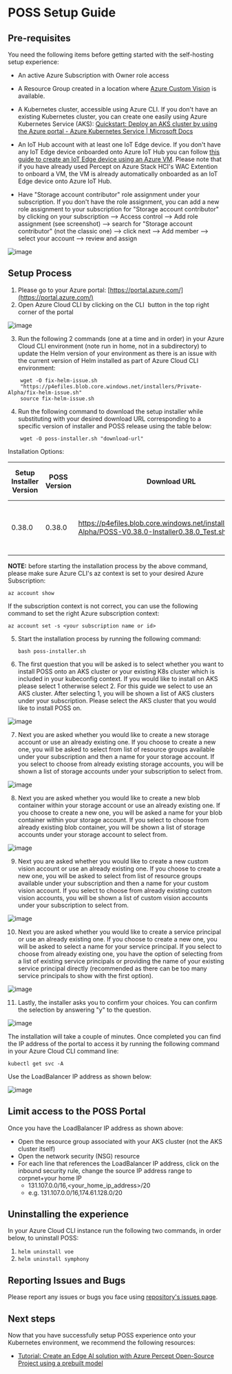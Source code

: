 # POSS Setup Guide
## Pre-requisites
You need the following items before getting started with the self-hosting setup experience:
- An active Azure Subscription with Owner role access 
- A Resource Group created in a location where [Azure Custom Vision](https://azure.microsoft.com/en-us/global-infrastructure/services/?products=cognitive-services&regions=all) is available.
- A Kubernetes cluster, accessible using Azure CLI. If you don't have an existing Kubernetes cluster, you can create one easily using Azure Kubernetes Service (AKS): [Quickstart: Deploy an AKS cluster by using the Azure portal - Azure Kubernetes Service | Microsoft Docs](https://docs.microsoft.com/en-us/azure/aks/learn/quick-kubernetes-deploy-portal?tabs=azure-cli)
- An IoT Hub account with at least one IoT Edge device. If you don't have any IoT Edge device onboarded onto Azure IoT Hub you can follow [this guide to create an IoT Edge device using an Azure VM](CreateIoTEdgeDevice.md). Please note that if you have already used Percept on Azure Stack HCI's WAC Extention to onboard a VM, the VM is already automatically onboarded as an IoT Edge device onto Azure IoT Hub. 


- Have "Storage account contributor" role assignment under your subscription. If you don't have the role assignment, you can add a new role assignment to your subscription for "Storage account contributor" by clicking on your subscription --> Access control --> Add role assignment (see screenshot) --> search for "Storage account contributor" (not the classic one) --> click next --> Add member --> select your account --> review and assign

![image](https://user-images.githubusercontent.com/10191339/186480363-7eb2a5fa-66e0-49f5-a4c6-7b9fc0caee9b.png)

## Setup Process
1. Please go to your Azure portal: [https://portal.azure.com/](https://portal.azure.com/)
2. Open Azure Cloud CLI by clicking on the CLI  button in the top right corner of the portal

![image](https://user-images.githubusercontent.com/10191339/186480918-c366a912-c036-4ee7-ada8-d7ca4ad4d054.png)

3. Run the following 2 commands (one at a time and in order) in your Azure Cloud CLI environment (note run in home, not in a subdirectory) to update the Helm version of your environment as there is an issue with the current version of Helm installed as part of Azure Cloud CLI environment:

```
    wget -O fix-helm-issue.sh 
    "https://p4efiles.blob.core.windows.net/installers/Private-Alpha/fix-helm-issue.sh"
    source fix-helm-issue.sh
```

4. Run the following command to download the setup installer while substituting <download-url> with your desired download URL corresponding to a specific version of installer and POSS release using the table below:

```
    wget -O poss-installer.sh "download-url"
```
Installation Options:


|Setup Installer Version	|POSS Version	|Download URL	|Supported Accelerators for Edge Workloads	|Released Date|
|---------------------------|---------------|---------------|-------------------------------------------|-------------|
|0.38.0	|0.38.0 |https://p4efiles.blob.core.windows.net/installers/Private-Alpha/POSS-V0.38.0-Installer0.38.0_Test.sh	|Nvidia dGPU (e.g. T4, A2, etc), Nvidia Jetson (e.g. Orin), x64 CPU	|08/26/2022 |
 
    
**NOTE:** before starting the installation process by the above command, please make sure Azure CLI's az context is set to your desired Azure Subscription: 
    
    az account show

If the subscription context is not correct, you can use the following command to set the right Azure subscription context: 
    
    az account set -s <your subscription name or id>

5. Start the installation process by running the following command:

    `bash poss-installer.sh`

6. The first question that you will be asked is to select whether you want to install POSS onto an AKS cluster or your existing K8s cluster which is included in your kubeconfig context. If you would like to install on AKS please select 1 otherwise select 2. For this guide we select to use an AKS cluster. After selecting 1, you will be shown a list of AKS clusters under your subscription. Please select the AKS cluster that you would like to install POSS on.

![image](https://user-images.githubusercontent.com/10191339/186487409-c325c76c-0771-409c-9c4a-4babb666d9de.png)
    
7. Next you are asked whether you would like to create a new storage account or use an already existing one. If you choose to create a new one, you will be asked to select from list of resource groups available under your subscription and then a name for your storage account. If you select to choose from already existing storage accounts, you will be shown a list of storage accounts under your subscription to select from.

![image](https://user-images.githubusercontent.com/10191339/186487829-cda5b6db-85c2-49af-9c3f-0f97cef4b019.png)

8. Next you are asked whether you would like to create a new blob container within your storage account or use an already existing one. If you choose to create a new one, you will be asked a name for your blob container within your storage account. If you select to choose from already existing blob container, you will be shown a list of storage accounts under your storage account to select from.

![image](https://user-images.githubusercontent.com/10191339/186488033-4bd85dfc-550e-4320-b242-30013828aefe.png)

9. Next you are asked whether you would like to create a new custom vision account or use an already existing one. If you choose to create a new one, you will be asked to select from list of resource groups available under your subscription and then a name for your custom vision account. If you select to choose from already existing custom vision accounts, you will be shown a list of custom vision accounts under your subscription to select from.

![image](https://user-images.githubusercontent.com/10191339/186488323-da75715d-9128-4bff-821e-d88547abc77c.png)

10. Next you are asked whether you would like to create a service principal or use an already existing one. If you choose to create a new one, you will be asked to select a name for your service principal. If you select to choose from already existing one, you have the option of selecting from a list of existing service principals or providing the name of your existing service principal directly (recommended as there can be too many service principals to show with the first option).

 ![image](https://user-images.githubusercontent.com/10191339/186488469-ff1ae26e-2674-482e-a2f8-0717860fdad2.png)

11. Lastly, the installer asks you to confirm your choices. You can confirm the selection by answering "y" to the question.

![image](https://user-images.githubusercontent.com/10191339/186488549-4c74bbc5-4f49-4bb7-a103-18e6452adfca.png)


The installation will take a couple of minutes. Once completed you can find the IP address of the portal to access it by running the following command in your Azure Cloud CLI command line: 

``kubectl get svc -A``

Use the LoadBalancer IP address as shown below:

![image](https://user-images.githubusercontent.com/10191339/186488705-03d3af9b-4536-4575-afe8-978b8a692a73.png)

## Limit access to the POSS Portal
Once you have the LoadBalancer IP address as shown above:
- Open the resource group associated with your AKS cluster (not the AKS cluster itself)
- Open the network security (NSG) resource
- For each line that references the LoadBalancer IP address, click on the inbound security rule, change the source IP address range to corpnet+your home IP
    - 131.107.0.0/16,<your_home_ip_address>/20
    - e.g. 131.107.0.0/16,174.61.128.0/20    

## Uninstalling the experience
In your Azure Cloud CLI instance run the following two commands, in order below, to uninstall POSS:
1. `helm uninstall voe`
2. `helm uninstall symphony`

    
## Reporting Issues and Bugs
Please report any issues or bugs you face using [repository's issues page](https://github.com/Azure/perceptoss/issues).

## Next steps

Now that you have successfully setup POSS experience onto your Kubernetes environment, we recommend the following resources:

-   [Tutorial: Create an Edge AI solution with Azure Percept Open-Source Project using a prebuilt model](Tutorial-Create-an-Edge-AI-solution-with-Azure-Percept-Open-Source-Project.md)
